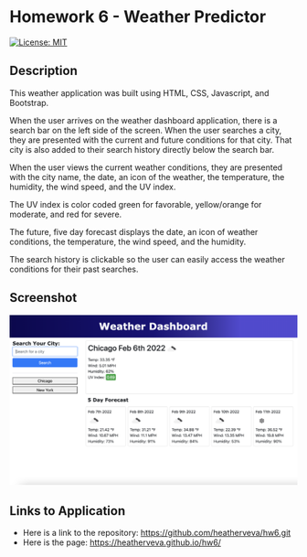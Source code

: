 # Homework 6 - Weather Predictor

[![License: MIT](https://img.shields.io/badge/License-MIT-yellow.svg)](https://opensource.org/licenses/MIT)

## Description

This weather application was built using HTML, CSS, Javascript, and Bootstrap.

When the user arrives on the weather dashboard application, there is a search bar on the left side of the screen. When the user searches a city, they are presented with the current and future conditions for that city. That city is also added to their search history directly below the search bar.

When the user views the current weather conditions, they are presented with the city name, the date, an icon of the weather, the temperature, the humidity, the wind speed, and the UV index.

The UV index is color coded green for favorable, yellow/orange for moderate, and red for severe.

The future, five day forecast displays the date, an icon of weather conditions, the temperature, the wind speed, and the humidity.

The search history is clickable so the user can easily access the weather conditions for their past searches.

## Screenshot

![This is a screenshot of the weather dashboard application. It shows a gradient blue header with the title "Weather Dashboard". It also displays the current weather in a large card and the five day forecast in smaller cards underneath. The search bar is on the left side of the screen with the clickable search history underneath.](assets/weatherscreenshot.png)

## Links to Application

- Here is a link to the repository: https://github.com/heatherveva/hw6.git
- Here is the page: https://heatherveva.github.io/hw6/
